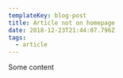 ```yaml
---
templateKey: blog-post
title: Article not on homepage
date: 2018-12-23T21:44:07.796Z
tags:
  - article
---
```

Some content
